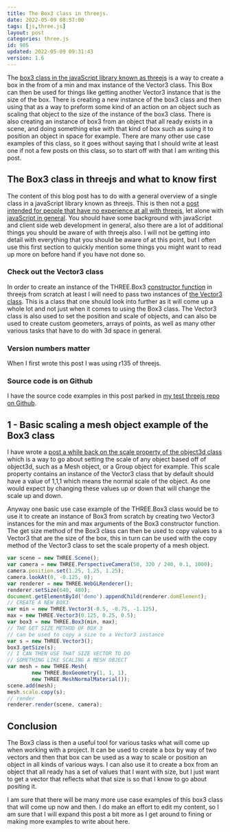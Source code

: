 ```yaml
---
title: The Box3 class in threejs.
date: 2022-05-09 08:57:00
tags: [js,three.js]
layout: post
categories: three.js
id: 985
updated: 2022-05-09 09:31:43
version: 1.6
---
```


The [box3 class in the javaScript library known as threejs](https://threejs.org/docs/#api/en/math/Box3) is a way to create a box in the from of a min and max instance of the Vector3 class. This Box can then be used for things like getting another Vector3 instance that is the size of the box. There is creating a new instance of the box3 class and then using that as a way to preform some kind of an action on an object such as scaling that object to the size of the instance of the box3 class. There is also creating an instance of box3 from an object that all ready exists in a scene, and doing something else with that kind of box such as suing it to position an object in space for example. There are many other use case examples of this class, so it goes without saying that I should write at least one if not a few posts on this class, so to start off with that I am writing this post.

<!-- more -->

## The Box3 class in threejs and what to know first

The content of this blog post has to do with a general overview of a single class in a javaScript library known as threejs. This is then not a [post intended for people that have no experience at all with threejs](/2018/04/04/threejs-getting-started/), let alone with [javaScript in general](/2018/11/27/js-getting-started/). You should have some background with javaScript and client side web development in general, also there are a lot of additional things you should be aware of with threejs also. I will not be getting into detail with everything that you should be aware of at this point, but I often use this first section to quickly mention some things you might want to read up more on before hand if you have not done so.

### Check out the Vector3 class

In order to create an instance of the THREE.Box3 [constructor function](/2019/02/27/js-javascript-constructor/) in threejs from scratch at least I will need to pass two instances of [the Vector3 class](/2018/04/15/threejs-vector3/). This is a class that one should look into further as it will come up a whole lot and not just when it comes to using the Box3 class. The Vector3 class is also used to set the position and scale of objects, and can also be used to create custom geometers, arrays of points, as well as many other various tasks that have to do with 3d space in general.

### Version numbers matter

When I first wrote this post I was using r135 of threejs.

### Source code is on Github

I have the source code examples in this post parked in [my test threejs repo on Github](https://github.com/dustinpfister/test_threejs/tree/master/views/forpost/threejs-box3).

## 1 - Basic scaling a mesh object example of the Box3 class 

I have wrote a [post a while back on the scale property of the object3d class](/2021/05/11/threejs-object3d-scale/) which is a way to go about setting the scale of any object based off of object3d, such as a Mesh object, or a Group object for example. This scale property contains an instance of the Vector3 class that by default should have a value of 1,1,1 which means the normal scale of the object. As one would expect by changing these values up or down that will change the scale up and down.

Anyway one basic use case example of the THREE.Box3 class would be to use it to create an instance of Box3 from scratch by creating two Vector3 instances for the min and max arguments of the Box3 constructor function. The get size method of the Box3 class can then be used to copy values to a Vector3 that are the size of the box, this in turn can be used with the copy method of the Vector3 class to set the scale property of a mesh object.

```js
var scene = new THREE.Scene();
var camera = new THREE.PerspectiveCamera(50, 320 / 240, 0.1, 1000);
camera.position.set(1.25, 1.25, 1.25);
camera.lookAt(0, -0.125, 0);
var renderer = new THREE.WebGLRenderer();
renderer.setSize(640, 480);
document.getElementById('demo').appendChild(renderer.domElement);
// CREATE A NEW BOX3
var min = new THREE.Vector3(-0.5, -0.75, -1.125),
max = new THREE.Vector3(0.125, 0.25, 0.5);
var box3 = new THREE.Box3(min, max);
// THE GET SIZE METHOD OF BOX 3
// can be used to copy a size to a Vector3 instance
var s = new THREE.Vector3();
box3.getSize(s);
// I CAN THEN USE THAT SIZE VECTOR TO DO
// SOMETHING LIKE SCALING A MESH OBJECT
var mesh = new THREE.Mesh(
        new THREE.BoxGeometry(1, 1, 1),
        new THREE.MeshNormalMaterial());
scene.add(mesh);
mesh.scale.copy(s);
// render
renderer.render(scene, camera);
```

## Conclusion

The Box3 class is then a useful tool for various tasks what will come up when working with a project. It can be used to create a box by way of two vectors and then that box can be used as a way to scale or position an object in all kinds of various ways. I can also use it to create a box from an object that all ready has a set of values that I want with size, but I just want to get a vector that reflects what that size is so that I know to go about positing it.

I am sure that there will be many more use case examples of this box3 class that will come up now and then. I do make an effort to edit my content, so I am sure that I will expand this post a bit more as I get around to fining or making more examples to write about here.